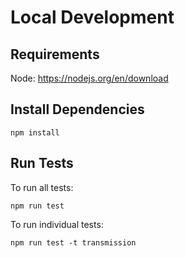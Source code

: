# Local Development

## Requirements

Node: https://nodejs.org/en/download

## Install Dependencies

```shell
npm install
```

## Run Tests

To run all tests:

```shell
npm run test
```

To run individual tests:

```shell
npm run test -t transmission
```
